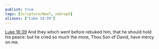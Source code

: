 ```yaml
---
publish: true
tags: [Scripture/NewT, noGraph]
aliases: ["Luke 18:39"]
---
```

[Luke 18:39](https://churchofjesuschrist.org/study/scriptures/nt/luke/18?lang=eng&id=p39#p39) And they which went before rebuked him, that he should hold his peace: but he cried so much the more, Thou Son of David, have mercy on me.
